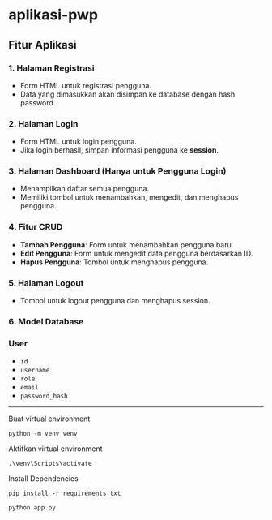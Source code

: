 # aplikasi-pwp

## Fitur Aplikasi

### 1. Halaman Registrasi
- Form HTML untuk registrasi pengguna.
- Data yang dimasukkan akan disimpan ke database dengan hash password.

### 2. Halaman Login
- Form HTML untuk login pengguna.
- Jika login berhasil, simpan informasi pengguna ke **session**.

### 3. Halaman Dashboard (Hanya untuk Pengguna Login)
- Menampilkan daftar semua pengguna.
- Memiliki tombol untuk menambahkan, mengedit, dan menghapus pengguna.

### 4. Fitur CRUD
- **Tambah Pengguna**: Form untuk menambahkan pengguna baru.
- **Edit Pengguna**: Form untuk mengedit data pengguna berdasarkan ID.
- **Hapus Pengguna**: Tombol untuk menghapus pengguna.

### 5. Halaman Logout
- Tombol untuk logout pengguna dan menghapus session.

### 6. Model Database

### User
- `id`
- `username`
- `role`
- `email`
- `password_hash`



---
Buat virtual environment
```
python -m venv venv
```

Aktifkan virtual environment
```
.\venv\Scripts\activate
```

Install Dependencies
```
pip install -r requirements.txt
```


```
python app.py
```


